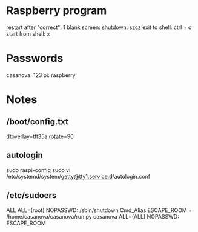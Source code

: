 
#  Raspberry program

  restart after "correct": 1 <Enter>
  blank screen: <Enter>
  shutdown: szcz<Enter>
  exit to shell: ctrl + c
  start from shell: x <Enter>

# Passwords

  casanova: 123
  pi: raspberry

# Notes
## /boot/config.txt
  dtoverlay=tft35a:rotate=90

## autologin

  sudo raspi-config
  sudo vi /etc/systemd/system/getty@tty1.service.d/autologin.conf

## /etc/sudoers

  ALL ALL=(root) NOPASSWD: /sbin/shutdown
  Cmd_Alias ESCAPE_ROOM = /home/casanova/casanova/run.py
  casanova ALL=(ALL) NOPASSWD: ESCAPE_ROOM
